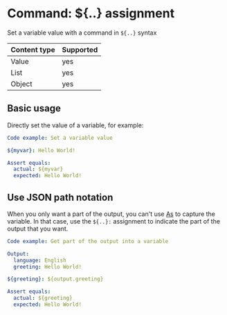 # Command: ${..} assignment

Set a variable value with a command in `${..}` syntax

| Content type | Supported |
|--------------|-----------|
| Value        | yes       |
| List         | yes       |
| Object       | yes       |

## Basic usage

Directly set the value of a variable, for example:

```yaml script
Code example: Set a variable value

${myvar}: Hello World!

Assert equals:
  actual: ${myvar}
  expected: Hello World!
```

## Use JSON path notation

When you only want a part of the output, you can't use [As](As.md) to capture the variable. In that case, use
the `${..}:` assignment to indicate the part of the output that you want.

```yaml script
Code example: Get part of the output into a variable

Output:
  language: English
  greeting: Hello World!

${greeting}: ${output.greeting}

Assert equals:
  actual: ${greeting}
  expected: Hello World!
```

